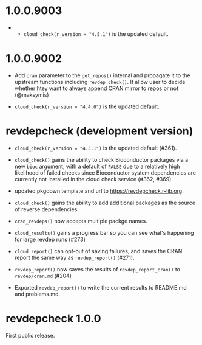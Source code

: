 # 1.0.0.9003

- * `cloud_check(r_version = "4.5.1")` is the updated default.

# 1.0.0.9002

* Add `cran` parameter to the `get_repos()` internal and propagate it to the
  upstream functions including `revdep_check()`. It allow user to decide
  whether htey want to always append CRAN mirror to repos or not (@maksymis)
  
* `cloud_check(r_version = "4.4.0")` is the updated default.

# revdepcheck (development version)

* `cloud_check(r_version = "4.3.1")` is the updated default (#361).

* `cloud_check()` gains the ability to check Bioconductor packages via a new
  `bioc` argument, with a default of `FALSE` due to a relatively high likelihood
  of failed checks since Bioconductor system dependencies are currently not
  installed in the cloud check service (#362, #369).

* updated pkgdown template and url to https://revdepcheck.r-lib.org.

* `cloud_check()` gains the ability to add additional packages as the source
  of reverse dependencies.

* `cran_revdeps()` now accepts multiple packge names.

* `cloud_results()` gains a progress bar so you can see what's happening
  for large revdep runs (#273)

* `cloud_report()` can opt-out of saving failures, and saves the CRAN report
  the same way as `revdep_report()` (#271).

* `revdep_report()` now saves the results of `revdep_report_cran()` to
  `revdep/cran.md` (#204)

* Exported `revdep_report()` to write the current results to README.md
  and problems.md.


# revdepcheck 1.0.0

First public release.
